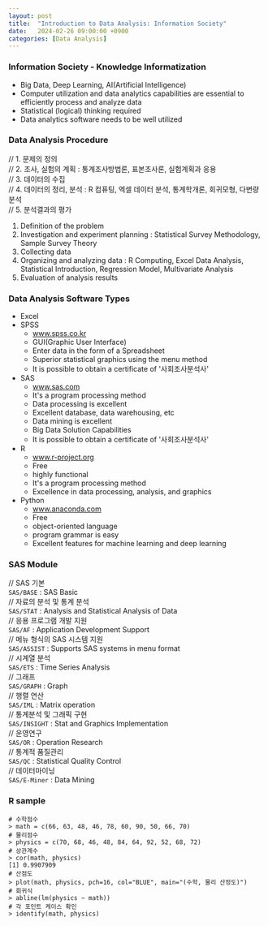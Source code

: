 ```yaml
---
layout: post
title:  "Introduction to Data Analysis: Information Society"
date:   2024-02-26 09:00:00 +0900
categories: [Data Analysis]
---
```


### Information Society - Knowledge Informatization   
- Big Data, Deep Learning, AI(Artificial Intelligence)   
- Computer utilization and data analytics capabilities are essential to efficiently process and analyze data   
- Statistical (logical) thinking required   
- Data analytics software needs to be well utilized   
   
### Data Analysis Procedure   
// 1. 문제의 정의   
// 2. 조사, 실험의 계획 : 통계조사방법론, 표본조사론, 실험계획과 응용   
// 3. 데이터의 수집   
// 4. 데이터의 정리, 분석 : R 컴퓨팅, 엑셀 데이터 분석, 통계학개론, 회귀모형, 다변량분석   
// 5. 분석결과의 평가   
1. Definition of the problem   
2. Investigation and experiment planning : Statistical Survey Methodology, Sample Survey Theory   
3. Collecting data   
4. Organizing and analyzing data : R Computing, Excel Data Analysis, Statistical Introduction, Regression Model, Multivariate Analysis   
5. Evaluation of analysis results   
   
### Data Analysis Software Types   
- Excel   
- SPSS   
  - www.spss.co.kr   
  - GUI(Graphic User Interface)   
  - Enter data in the form of a Spreadsheet   
  - Superior statistical graphics using the menu method   
  - It is possible to obtain a certificate of '사회조사분석사'   
- SAS   
  - www.sas.com   
  - It's a program processing method   
  - Data processing is excellent   
  - Excellent database, data warehousing, etc   
  - Data mining is excellent   
  - Big Data Solution Capabilities   
  - It is possible to obtain a certificate of '사회조사분석사'   
- R   
  - www.r-project.org   
  - Free   
  - highly functional   
  - It's a program processing method   
  - Excellence in data processing, analysis, and graphics   
- Python   
  - www.anaconda.com   
  - Free   
  - object-oriented language   
  - program grammar is easy   
  - Excellent features for machine learning and deep learning   
   
### SAS Module   
// SAS 기본   
`SAS/BASE` : SAS Basic   
// 자료의 분석 및 통계 분석   
`SAS/STAT` : Analysis and Statistical Analysis of Data   
// 응용 프로그램 개발 지원   
`SAS/AF` : Application Development Support   
// 메뉴 형식의 SAS 시스템 지원   
`SAS/ASSIST` : Supports SAS systems in menu format   
// 시계열 분석   
`SAS/ETS` : Time Series Analysis   
// 그래프   
`SAS/GRAPH` : Graph   
// 행렬 연산   
`SAS/IML` : Matrix operation   
// 통계분석 및 그래픽 구현   
`SAS/INSIGHT` : Stat and Graphics Implementation   
// 운영연구   
`SAS/OR` : Operation Research   
// 통계적 품질관리   
`SAS/QC` : Statistical Quality Control   
// 데이터마이닝   
`SAS/E-Miner` : Data Mining   
   
### R sample
```
# 수학점수
> math = c(66, 63, 48, 46, 78, 60, 90, 50, 66, 70)
# 물리점수
> physics = c(70, 68, 46, 48, 84, 64, 92, 52, 68, 72)
# 상관계수
> cor(math, physics)
[1] 0.9907909
# 산점도
> plot(math, physics, pch=16, col="BLUE", main="(수학, 물리 산정도)")
# 회귀식
> abline(lm(physics ~ math))
# 각 포인트 케이스 확인
> identify(math, physics)
```
